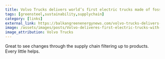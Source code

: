 ```yaml
---
title: Volvo Trucks delivers world’s first electric trucks made of fossil-free steel
tags: [greensteel,sustainability,supplychain]
category: [links]
external_link: https://balkangreenenergynews.com/volvo-trucks-delivers-worlds-first-electric-trucks-made-of-fossil-free-steel/
image: /assets/images/posts/Volvo-deliveres-first-electric-trucks-with-fossil-free-steel-amazon.jpg
image_attribution: Volvo Trucks
---
```


Great to see changes through the supply chain filtering up to products. Every little helps.
